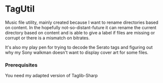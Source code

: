 # TagUtil
Music file utility, mainly created because I want to rename directories based on content. 
In the hopefully not-so-distant-future it can rename the current directory based on content and is able to give a label if files are missing or corrupt or there is a mismatch on bitrates.

It's also my play pen for trying to decode the Serato tags and figuring out why my Sony walkman doesn't want to display cover art for some files.

### Prerequisites
You need my adapted version of Taglib-Sharp
